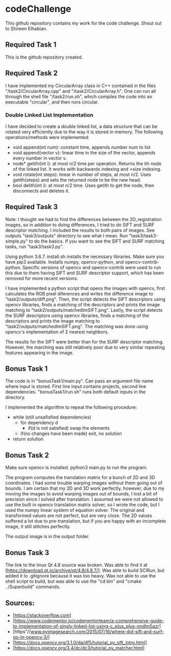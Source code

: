 # codeChallenge

This github repository contains my work for the code challenge. Shout out to Shireen Elhabian.

## Required Task 1

This is the github repository created.

## Required Task 2

I have implemented my CircularArray class in C++ contained in the files "/task2/CircularArray.cpp" and "/task2/CircularArray.h". One can run all through the shell file "/task2/run.sh", which compiles the code into an executable "circular", and then runs circular. 

### Double Linked List Implementation

I have decided to create a double linked list, a data structure that can be rotated very efficiently due to the way it is stored in memory. The following operations/methods were implemented:

* void append(int num): constant time, appends number num to list
* void append(vector <int> v): linear time in the size of the vector, appends every number in vector v.
* node* getith(int i): at most n/2 time per operation. Returns the ith node of the linked list. It works with backwards indexing and >size indexing.
* void rotate(int steps): linear in number of steps, at most n/2. Uses getith(steps) and sets the returned node to be the new head.
* bool delith(int i): at most n/2 time. Uses getith to get the node, then disconnects and deletes it.

## Required Task 3

Note: I thought we had to find the differences between the 2D_registration images, so in addition to doing differences, I tried to do SIFT and SURF descriptor matching. I included the results to both pairs of images. See outputs "task3/outputs" directory to see what I mean. Run "task3/task3-simple.py" to do the basics. If you want to see the SIFT and SURF matching tasks, run "task3/task3.py".

Using python 3.6.7. install.sh installs the necessary libraries. Make sure you have pip3 available. Installs numpy, opencv-python, and opencv-contrib-python. Specific versions of opencv and opencv-contrib were used to run this due to them having SIFT and SURF descriptor support, which has been removed for more recent versions.

I have implemented a python script that opens the images with opencv, first calculates the RGB pixel diferences and writes the difference image to "task2/outputs/diff.png". Then, the script detects the SIFT descriptors using opencv libraries, finds a matching of the descriptors and prints the image matching to "task2/outputs/matchedImSIFT.png". Lastly, the script detects the SURF descriptors using opencv libraries, finds a matching of the descriptors and prints the image matching to "task2/outputs/matchedImSIFT.png". The matching was done using opencv's implementation of 2 nearest neighbors.

The results for the SIFT were better than for the SURF descriptor matching. However, the marching was still relatively poor due to very similar repeating features appearing in the image.

## Bonus Task 1

The code is in "bonusTask1/main.py". Can pass an argument file name where input is stored. First line input contains projects, second line dependencies. "bonusTask1/run.sh" runs both default inputs in the directory.

I implemented the algorithm to repeat the following procedure:

* while (still unsafisfied dependencies)
	* for dependency d
		* if(d is not satisfied) swap the elements
	* if(no changes have been made) exit, no solution
* return solution

## Bonus Task 2

Make sure opencv is installed. python3 main.py to run the program.

The program computes the translation matrix for a bunch of 2D and 3D coordinates. I had some trouble warping images without them going out of bounds. I am certain that my 2D and 3D work perfectly, however, due to my moving the images to avoid warping images out of bounds, I lost a bit of precision since I solved after translation. I assumed we were not allowed to use the built in opencv translation matrix solver, so I wrote the code, but I used the numpy linear system of equation solver. The original and transformed values are not perfect, but are very close. The 2D values suffered a lot due to pre-translation, but if you are happy with an incomplete image, it still stitches perfectly.

The output image is in the output folder. 

## Bonus Task 3

The link to the linux Qt 4.8 source was broken. Was able to find it at [https://download.qt.io/archive/qt/4.8/4.8.7/]. Was able to build SCIRun, but added it to .gitignore because it was too heavy. Was not able to use the shell script to build, but was able to use the "cd bin" and "cmake ../Superbuild" commands.

## Sources:
* [https://stackoverflow.com]
* [https://www.codementor.io/codementorteam/a-comprehensive-guide-to-implementation-of-singly-linked-list-using-c_plus_plus-ondlm5azr]
* [https"//www.pyimagesearch.com/2015/07/16/where-did-sift-and-surf-go-in-opencv-3/]
* [https://docs.opencv.org/3.1.0/da/df5/tutorial_py_sift_intro.html]
* [https://docs.opencv.org/3.4/dc/dc3/tutorial_py_matcher.html]


